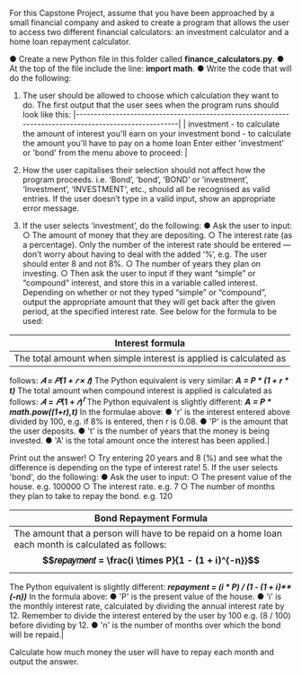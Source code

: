 For this Capstone Project, assume that you have been approached by a small
financial company and asked to create a program that allows the user to access
two different financial calculators: an investment calculator and a home loan
repayment calculator.

● Create a new Python file in this folder called **finance_calculators.py**.
● At the top of the file include the line: **import math**.
● Write the code that will do the following:
1. The user should be allowed to choose which calculation they want to do.
The first output that the user sees when the program runs should look like
this:
|------------------------------------------------------------------------------------------------------|
| investment - to calculate the amount of interest you'll earn on your investment bond - to calculate the amount you'll have to pay on a home loan Enter either 'investment' or 'bond' from the menu above to proceed: |



3. How the user capitalises their selection should not affect how the
program proceeds. i.e. ‘Bond’, ‘bond’, ‘BOND’ or ‘investment’, ‘Investment’,
‘INVESTMENT’, etc., should all be recognised as valid entries. If the user
doesn’t type in a valid input, show an appropriate error message.
4. If the user selects ‘investment’, do the following:
● Ask the user to input:
○ The amount of money that they are depositing.
○ The interest rate (as a percentage). Only the number of the interest
rate should be entered — don’t worry about having to deal with the
added ‘%’, e.g. The user should enter 8 and not 8%.
○ The number of years they plan on investing.
○ Then ask the user to input if they want “simple” or “compound”
interest, and store this in a variable called interest. Depending on
whether or not they typed “simple” or “compound”, output the
appropriate amount that they will get back after the given period,
at the specified interest rate. See below for the formula to be used:

| Interest formula                                             |
|--------------------------------------------------------------|
| The total amount when simple interest is applied is calculated as
follows: ___𝐴 = 𝑃(1 + 𝑟 × 𝑡)___
The Python equivalent is very similar: ___A = P * (1 + r * t)___
The total amount when compound interest is applied is calculated as
follows: **$𝐴 = 𝑃(1 + 𝑟)^𝑡$**
The Python equivalent is slightly different: ___A = P * math.pow((1+r),t)___
In the formulae above:
● 'r' is the interest entered above divided by 100, e.g. if 8% is entered,
then r is 0.08.
● 'P' is the amount that the user deposits.
● 't' is the number of years that the money is being invested.
● 'A' is the total amount once the interest has been applied.|

Print out the answer!
○ Try entering 20 years and 8 (%) and see what the difference is
depending on the type of interest rate!
5. If the user selects 'bond', do the following:
● Ask the user to input:
○ The present value of the house. e.g. 100000
○ The interest rate. e.g. 7
○ The number of months they plan to take to repay the bond. e.g. 120

| Bond Repayment Formula                                       |
|--------------------------------------------------------------|
| The amount that a person will have to be repaid on a home loan each month is calculated as follows: **$$𝑟𝑒𝑝𝑎𝑦𝑚𝑒𝑛𝑡 = \frac{i \times P}{1 - (1 + i)^{-n}}$$**
The Python equivalent is slightly different: ___repayment = (i * P) / (1 - (1 + i)**(-n))___
In the formula above: 
● 'P' is the present value of the house.
● 'i' is the monthly interest rate, calculated by dividing the annual interest rate by 12. Remember to divide the interest entered by the user by 100 e.g. (8 / 100) before dividing by 12.
● 'n' is the number of months over which the bond will be repaid.|

Calculate how much money the user will have to repay each month
and output the answer.
